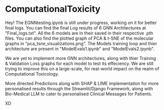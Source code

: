 # ComputationalToxicity

Hey!
The EGNNtesting.ipynb is still under progress, working on it for better final logs.
You can find the final Log results of 6 GNN Architectures at "Final_logs.txt".
All the 6 models are in their saved in their respective .pth files.
You can also find the plotted graph of PCA & t-SNE of the molecular graphs in "pca_tsne_visualizations.png".
The Models training loop and thier architecture are present in "ModelEvals1.ipynb" and "ModelEvals2.ipynb".

We are yet to implement more GNN architectures, along with thier Training & Validation Loss graphs for each model to test its effeciency.
We are still trying to improve this on a large-scale, for real-world impact on the realm of Computational Toxicology.

More directed Predictions along with SHAP & LIME implementation for more personalised results through the Streamlit/Django Framework, along with Bio-Medical LLM to cater to personalised Clinical Messages for Patients. 

XD


